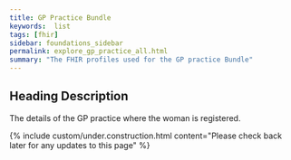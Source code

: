```yaml
---
title: GP Practice Bundle
keywords:  list
tags: [fhir]
sidebar: foundations_sidebar
permalink: explore_gp_practice_all.html
summary: "The FHIR profiles used for the GP practice Bundle"
---
```


## Heading Description ##
The details of the GP practice where the woman is registered.

{% include custom/under.construction.html content="Please check back later for any updates to this page" %}
